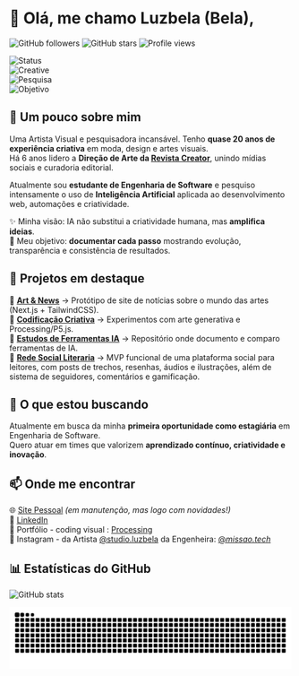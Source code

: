 # 👋 Olá, me chamo Luzbela (Bela),

![GitHub followers](https://img.shields.io/github/followers/luzbelasouza?style=for-the-badge) 
![GitHub stars](https://img.shields.io/github/stars/luzbelasouza?style=for-the-badge) 
![Profile views](https://komarev.com/ghpvc/?username=luzbelasouza&color=blueviolet&style=for-the-badge)

![Status](https://img.shields.io/badge/🎓-Engenharia_de_Software_5º_Período-blue?style=for-the-badge)  
![Creative](https://img.shields.io/badge/💡-Creative_Technologist-yellow?style=for-the-badge)  
![Pesquisa](https://img.shields.io/badge/🧑‍💻-Tecnologias_Emergentes-red?style=for-the-badge)  
![Objetivo](https://img.shields.io/badge/✨-Transformar_Ideias_em_Produtos_Globais🌎-green?style=for-the-badge)

## 💬 Um pouco sobre mim  
Uma Artista Visual e pesquisadora incansável.
Tenho **quase 20 anos de experiência criativa** em moda, design e artes visuais.  
Há 6 anos lidero a **Direção de Arte da [Revista Creator](https://revistacreator.com)**, unindo mídias sociais e curadoria editorial.  

Atualmente sou **estudante de Engenharia de Software** e pesquiso intensamente o uso de **Inteligência Artificial** aplicada ao desenvolvimento web, automações e criatividade.  

✨ Minha visão: IA não substitui a criatividade humana, mas **amplifica ideias**.  
📓 Meu objetivo: **documentar cada passo** mostrando evolução, transparência e consistência de resultados.  

## 🚀 Projetos em destaque  

🔹 **[Art & News](https://github.com/luzbelasouza/art-news)** → Protótipo de site de notícias sobre o mundo das artes (Next.js + TailwindCSS).  
🔹 **[Codificação Criativa](https://github.com/luzbelasouza/codificacao-criativa)** → Experimentos com arte generativa e Processing/P5.js.  
🔹 **[Estudos de Ferramentas IA](https://github.com/luzbelasouza/estudos-ferramentas-ia)** → Repositório onde documento e comparo ferramentas de IA.  
🔹 **[Rede Social Literaria](https://github.com/luzbelasouza/leitures-rede-social-literaria)** → MVP funcional de uma plataforma social para leitores, com posts de trechos, resenhas, áudios e ilustrações, além de sistema de seguidores, comentários e gamificação.

## 🎯 O que estou buscando  

Atualmente em busca da minha **primeira oportunidade como estagiária** em Engenharia de Software.  
Quero atuar em times que valorizem **aprendizado contínuo, criatividade e inovação**.  

## 📫 Onde me encontrar  

🌐 [Site Pessoal](https://luzbelasouza.com.br) *(em manutenção, mas logo com novidades!)*  
💼 [LinkedIn](https://www.linkedin.com/in/luzbelasouza/)  
🎨 Portfólio - coding visual : [Processing](https://openprocessing.org/user/457297?view=sketches)  
📌 Instagram - da Artista [@studio.luzbela](https://www.instagram.com/studio.luzbela/) da Engenheira: [@_missao.tech_](https://www.instagram.com/_missao.tech_/)  

## 📊 Estatísticas do GitHub

![GitHub stats](https://github-readme-stats.vercel.app/api?username=luzbelasouza&show_icons=true&theme=dracula)

<!-- 🐍 Snake animation -->
<picture>
  <!-- tema escuro -->
  <source media="(prefers-color-scheme: dark)" srcset="https://raw.githubusercontent.com/luzbelasouza/luzbelasouza/output/github-contribution-grid-snake-dark.svg">
  <!-- tema claro -->
  <source media="(prefers-color-scheme: light)" srcset="https://raw.githubusercontent.com/luzbelasouza/luzbelasouza/output/github-contribution-grid-snake.svg">
  <img alt="Snake animation" src="https://raw.githubusercontent.com/luzbelasouza/luzbelasouza/output/github-contribution-grid-snake.svg">
</picture>
